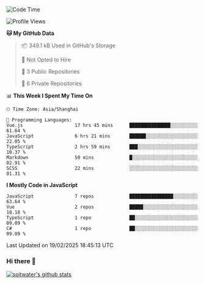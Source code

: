 <!--START_SECTION:waka-->
![Code Time](http://img.shields.io/badge/Code%20Time-4%2C631%20hrs%2036%20mins-blue)

![Profile Views](http://img.shields.io/badge/Profile%20Views-1-blue)

**🐱 My GitHub Data** 

> 📦 349.1 kB Used in GitHub's Storage 
 > 
> 🚫 Not Opted to Hire
 > 
> 📜 3 Public Repositories 
 > 
> 🔑 6 Private Repositories 
 > 
📊 **This Week I Spent My Time On** 

```text
🕑︎ Time Zone: Asia/Shanghai

💬 Programming Languages: 
Vue.js                   17 hrs 45 mins      ███████████████░░░░░░░░░░   61.64 % 
JavaScript               6 hrs 21 mins       ██████░░░░░░░░░░░░░░░░░░░   22.05 % 
TypeScript               2 hrs 59 mins       ███░░░░░░░░░░░░░░░░░░░░░░   10.37 % 
Markdown                 50 mins             █░░░░░░░░░░░░░░░░░░░░░░░░   02.91 % 
SCSS                     22 mins             ░░░░░░░░░░░░░░░░░░░░░░░░░   01.31 % 
```

**I Mostly Code in JavaScript** 

```text
JavaScript               7 repos             ████████████████░░░░░░░░░   63.64 % 
Vue                      2 repos             █████░░░░░░░░░░░░░░░░░░░░   18.18 % 
TypeScript               1 repo              ██░░░░░░░░░░░░░░░░░░░░░░░   09.09 % 
C#                       1 repo              ██░░░░░░░░░░░░░░░░░░░░░░░   09.09 % 
```




 Last Updated on 19/02/2025 18:45:13 UTC
<!--END_SECTION:waka-->

### Hi there 👋
[![soitwater's github stats](https://github-readme-stats.vercel.app/api?username=soitwater)](https://github.com/soitwater/github-readme-stats)
